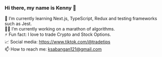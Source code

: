 ### Hi there, my name is Kenny 👋

 🌱 I’m currently learning Next.js, TypeScript, Redux and testing frameworks such as Jest.\
 👨‍💻 I’m currently working on a marathon of algorithms.\
 ⚡ Fun fact: I love to trade Crypto and Stock Options.\
 📈 Social media: https://www.tiktok.com/@tradetips \
 📫 How to reach me: ksabangan121@gmail.com

